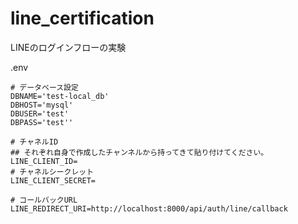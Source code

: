 # line_certification
LINEのログインフローの実験

.env
```
# データベース設定
DBNAME='test-local_db'
DBHOST='mysql'
DBUSER='test'
DBPASS='test''

# チャネルID
## それぞれ自身で作成したチャンネルから持ってきて貼り付けてください。
LINE_CLIENT_ID=
# チャネルシークレット
LINE_CLIENT_SECRET=

# コールバックURL
LINE_REDIRECT_URI=http://localhost:8000/api/auth/line/callback
```
